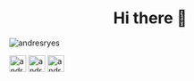 <h1 align="center">Hi there 👋 </h1>
<p align="left"> <img src="https://komarev.com/ghpvc/?username=andresryes" alt="andresryes" /> </p>

<!-- <p align="left"><img src="https://devicons.github.io/devicon/devicon.git/icons/angularjs/angularjs-original.svg" alt="angularjs" width="40" height="40"/> <img src="https://www.vectorlogo.zone/logos/babeljs/babeljs-icon.svg" alt="babel" width="40" height="40"/> <img src="https://download.blender.org/branding/community/blender_community_badge_white.svg" alt="blender" width="40" height="40"/> <img src="https://devicons.github.io/devicon/devicon.git/icons/c/c-original.svg" alt="c" width="40" height="40"/> <img src="https://www.chartjs.org/media/logo-title.svg" alt="chartjs" width="40" height="40"/> <img src="https://devicons.github.io/devicon/devicon.git/icons/cplusplus/cplusplus-original.svg" alt="cplusplus" width="40" height="40"/> <img src="https://devicons.github.io/devicon/devicon.git/icons/csharp/csharp-original.svg" alt="csharp" width="40" height="40"/> <img src="https://www.vectorlogo.zone/logos/dartlang/dartlang-icon.svg" alt="dart" width="40" height="40"/> <img src="https://devicons.github.io/devicon/devicon.git/icons/electron/electron-original.svg" alt="electron" width="40" height="40"/> <img src="https://www.vectorlogo.zone/logos/firebase/firebase-icon.svg" alt="firebase" width="40" height="40"/> <img src="https://www.vectorlogo.zone/logos/flutterio/flutterio-icon.svg" alt="flutter" width="40" height="40"/> <img src="https://www.vectorlogo.zone/logos/git-scm/git-scm-icon.svg" alt="git" width="40" height="40"/> <img src="https://www.vectorlogo.zone/logos/apache_hive/apache_hive-icon.svg" alt="hive" width="40" height="40"/> <img src="https://devicons.github.io/devicon/devicon.git/icons/html5/html5-original-wordmark.svg" alt="html5" width="40" height="40"/> <img src="https://upload.wikimedia.org/wikipedia/commons/d/d1/Ionic_Logo.svg" alt="ionic" width="40" height="40"/> <img src="https://i.ibb.co/55txF2S/karma.png" alt="jasmine" width="40" height="40"/> <img src="https://devicons.github.io/devicon/devicon.git/icons/java/java-original-wordmark.svg" alt="java" width="40" height="40"/> <img src="https://devicons.github.io/devicon/devicon.git/icons/javascript/javascript-original.svg" alt="javascript" width="40" height="40"/> <img src="https://i.ibb.co/Yj6p14L/jest.png" alt="jest" width="40" height="40"/> <img src="https://devicons.github.io/devicon/devicon.git/icons/laravel/laravel-plain-wordmark.svg" alt="laravel" width="40" height="40"/> <img src="https://devicons.github.io/devicon/devicon.git/icons/linux/linux-original.svg" alt="linux" width="40" height="40"/> <img src="https://devicons.github.io/devicon/devicon.git/icons/mysql/mysql-original-wordmark.svg" alt="mysql" width="40" height="40"/> <img src="https://devicons.github.io/devicon/devicon.git/icons/nodejs/nodejs-original-wordmark.svg" alt="nodejs" width="40" height="40"/> <img src="https://devicons.github.io/devicon/devicon.git/icons/postgresql/postgresql-original-wordmark.svg" alt="postgresql" width="40" height="40"/> <img src="https://devicons.github.io/devicon/devicon.git/icons/python/python-original.svg" alt="python" width="40" height="40"/> <img src="https://devicons.github.io/devicon/devicon.git/icons/react/react-original-wordmark.svg" alt="react" width="40" height="40"/> <img src="https://reactnative.dev/img/header_logo.svg" alt="reactnative" width="40" height="40"/> <img src="https://devicons.github.io/devicon/devicon.git/icons/sass/sass-original.svg" alt="sass" width="40" height="40"/> <img src="https://devicons.github.io/devicon/devicon.git/icons/typescript/typescript-original.svg" alt="typescript" width="40" height="40"/> <img src="https://devicons.github.io/devicon/devicon.git/icons/vuejs/vuejs-original-wordmark.svg" alt="vuejs" width="40" height="40"/> <img src="https://seeklogo.com/images/V/vuetify-logo-3BCF73C928-seeklogo.com.png" alt="vuetify" width="40" height="40"/> <img src="https://devicons.github.io/devicon/devicon.git/icons/webpack/webpack-original.svg" alt="webpack" width="40" height="40"/></p> -->

<!-- <p><img align="left" src="https://github-readme-stats.vercel.app/api/top-langs/?username=andresryes&layout=compact&hide=html" alt="andresryes" /></p>

<p>&nbsp;<img align="center" src="https://github-readme-stats.vercel.app/api?username=andresryes&show_icons=true" alt="andresryes" /></p>
 -->
<p align="center">

<a href="https://twitter.com/andresryes_" target="_blank"><img align="center" src="https://cdn.jsdelivr.net/npm/simple-icons@3.0.1/icons/twitter.svg" alt="andresryes" height="30" width="30" /></a>
<a href="https://linkedin.com/in/andresryes" target="_blank"><img align="center" src="https://cdn.jsdelivr.net/npm/simple-icons@3.0.1/icons/linkedin.svg" alt="andresryes" height="30" width="30" /></a>
<a href="https://instagram.com/andresryes" target="_blank"><img align="center" src="https://cdn.jsdelivr.net/npm/simple-icons@3.0.1/icons/instagram.svg" alt="andresryes" height="30" width="30" /></a>
</p>

<!--
**andresryes/andresryes** is a ✨ _special_ ✨ repository because its `README.md` (this file) appears on your GitHub profile.

Here are some ideas to get you started:

- 🔭 I’m currently working on ...
- 🌱 I’m currently learning ...
- 👯 I’m looking to collaborate on ...
- 🤔 I’m looking for help with ...
- 💬 Ask me about ...
- 📫 How to reach me: ...
- 😄 Pronouns: ...
- ⚡ Fun fact: ...
-->
